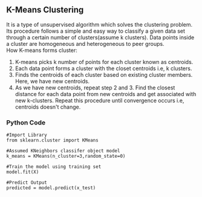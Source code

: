 ## K-Means Clustering
It is a type of unsupervised algorithm which solves the clustering problem. Its procedure follows a simple and easy way to classify a given data set through a certain number of clusters(assume k clusters). Data points inside a cluster are homogeneous and heterogeneous to peer groups.<br/>
How K-means forms cluster:<br/>
1. K-means picks k number of points for each cluster known as centroids.
2. Each data point forms a cluster with the closet centroids i.e, k clusters.
3. Finds the centroids of each cluster based on existing cluster members. Here, we have new centroids.
4. As we have new centroids, repeat step 2 and 3. Find the closest distance for each data point from new centroids and get associated with new k-clusters. Repeat this procedure until convergence occurs i.e, centroids doesn't change.
### Python Code
~~~
#Import Library
from sklearn.cluster import KMeans

#Assumed KNeighbors classifer object model
k_means = KMeans(n_cluster=3,random_state=0)

#Train the model using training set
model.fit(X)

#Predict Output
predicted = model.predict(x_test)
~~~
